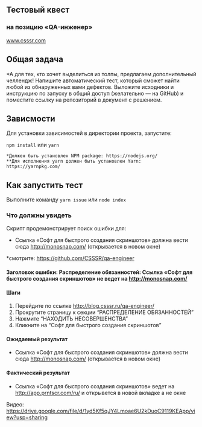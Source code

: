 ## Тестовый квест
### на позицию «QA-инженер»
www.csssr.com

## Общая задача

*А для тех, кто хочет выделиться из толпы, предлагаем дополнительный челлендж! 
Напишите автоматический тест, который сможет найти любой из обнаруженных вами дефектов. 
Выложите исходники и инструкцию по запуску в общий доступ (желательно — на GitHub) и 
поместите ссылку на репозиторий в документ с решением. 

## Зависмости

Для установки зависимостей в директории проекта, запустите:

`npm install` или  `yarn`
  ```
 *Должен быть установлен NPM package: https://nodejs.org/
 **Для исполнения yarn должен быть установлен Yarn: https://yarnpkg.com/
 ```
## Как запустить тест

Выполните команду `yarn issue` или `node index`


### Что должны увидеть

Скрипт продемонстрирует поиск ошибки для:
- Ссылка «Софт для быстрого создания скриншотов» должна вести сюда http://monosnap.com/ (открывается в новом окне)


*смотрите: https://github.com/CSSSR/qa-engineer


#### Заголовок ошибки: Распределение обязанностей: Ссылка «Софт для быстрого создания скриншотов» не ведет на http://monosnap.com/
  
####  Шаги
  1. Перейдите по ссылке http://blog.csssr.ru/qa-engineer/
  2. Прокрутите страницу к секции “РАСПРЕДЕЛЕНИЕ ОБЯЗАННОСТЕЙ”
  3. Нажмите “НАХОДИТЬ НЕСОВЕРШЕНСТВА”
  4. Кликните на “Софт для быстрого создания скриншотов”
  
#### Ожидаемый результат
- Ссылка «Софт для быстрого создания скриншотов» должна вести сюда http://monosnap.com/ (открывается в новом окне)

#### Фактический результат
- Ссылка «Софт для быстрого создания скриншотов» ведет на   http://app.prntscr.com/ru/ и открывется в новой вкладке а не окне


 Видео: https://drive.google.com/file/d/1yd5Kf5qJY4Lmoae6U2kDuoC9119KEApp/view?usp=sharing
